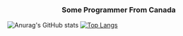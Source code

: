 <h3 align="center">Some Programmer From Canada</h3>

![Anurag's GitHub stats](https://github-readme-stats.vercel.app/api?username=accurateisaiah&count_private=true)
[![Top Langs](https://github-readme-stats.vercel.app/api/top-langs/?username=accurateisaiah&langs_count=8)](https://github.com/anuraghazra/github-readme-stats)



